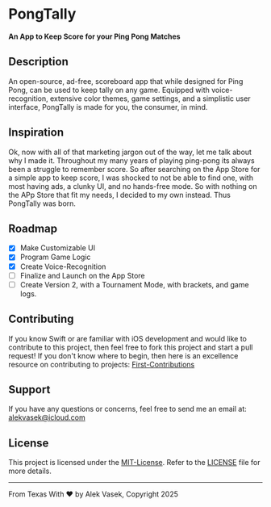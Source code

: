 # PongTally
**An App to Keep Score for your Ping Pong Matches**

## Description

An open-source, ad-free, scoreboard app that while designed for Ping Pong, can be used to keep tally on any game. Equipped with voice-recognition, extensive color themes, game settings, and a simplistic user interface, PongTally is made for you, the consumer, in mind.

## Inspiration

Ok, now with all of that marketing jargon out of the way, let me talk about why I made it. Throughout my many years of playing ping-pong its always been a struggle to remember score. So after searching on the App Store for a simple app to keep score, I was shocked to not be able to find one, with most having ads, a clunky UI, and no hands-free mode. So with nothing on the APp Store that fit my needs, I decided to my own instead. Thus PongTally was born.

## Roadmap

 - [x] Make Customizable UI
 - [x] Program Game Logic
 - [X] Create Voice-Recognition
 - [ ] Finalize and Launch on the App Store
 - [ ] Create Version 2, with a Tournament Mode, with brackets, and game logs.

## Contributing

If you know Swift or are familiar with iOS development and would like to contribute to this project, then feel free to fork this project and start a pull request! If you don't know where to begin, then here is an excellence resource on contributing to projects: [First-Contributions](https://github.com/firstcontributions/first-contributions)

## Support
If you have any questions or concerns, feel free to send me an email at: alekvasek@icloud.com

## License
This project is licensed under the [MIT-License](https://mit-license.org/). Refer to the [LICENSE](LICENSE) file for more details.

---
From Texas With ❤️ by Alek Vasek, Copyright 2025
